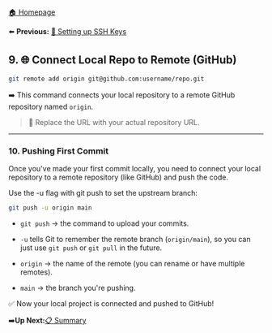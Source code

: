 [ 🏠 Homepage](../README.md)

⬅️ **Previous:** [🔐 Setting up SSH Keys](./1-8-ssh-keys.md)

## 9. 🌐 Connect Local Repo to Remote (GitHub)

```bash
git remote add origin git@github.com:username/repo.git
```

➡️ This command connects your local repository to a remote GitHub repository named `origin`.

> 🔗 Replace the URL with your actual repository URL.

---

### 10. Pushing First Commit

Once you've made your first commit locally, you need to connect your local repository to a remote repository (like GitHub) and push the code.


Use the -u flag with git push to set the upstream branch:

```bash
git push -u origin main
```

- `git push` → the command to upload your commits.

- `-u` tells Git to remember the remote branch (`origin/main`), so you can just use `git push` or `git pull` in the future.

- `origin` → the name of the remote (you can rename or have multiple remotes).



- `main`  → the branch you're pushing.

✅ Now your local project is connected and pushed to GitHub!


➡️**Up Next:**[📋 Summary](./1-10-summary.md)
